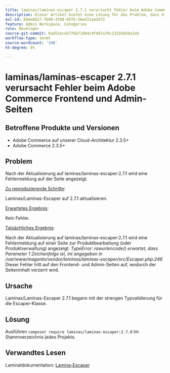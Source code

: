 ```yaml
---
title: laminas/laminas-escaper 2.7.1 verursacht Fehler beim Adobe Commerce Frontend und Admin-Seiten
description: Dieser Artikel bietet eine Lösung für das Problem, dass die Veröffentlichung von Laminas/Laminas-Escaper:2.7.1 die Funktionalität von Adobe Commerce in Produktmanagement, Kategorien und Produktseiten beeinträchtigt. Dieses Problem wird in Adobe Commerce 2.4.3 behoben.
exl-id: 89de6827-7b90-4f08-92fb-56ed31ae2672
feature: Admin Workspace, Categories
role: Developer
source-git-commit: 0ad52eceb776b71604c4f467a70c13191bb9a1eb
workflow-type: tm+mt
source-wordcount: '198'
ht-degree: 0%

---
```


# laminas/laminas-escaper 2.7.1 verursacht Fehler beim Adobe Commerce Frontend und Admin-Seiten


## Betroffene Produkte und Versionen

* Adobe Commerce auf unserer Cloud-Architektur 2.3.5+
* Adobe Commerce 2.3.5+

## Problem

Nach der Aktualisierung auf laminas/laminas-escaper:2.7.1 wird eine Fehlermeldung auf der Seite angezeigt.

<u>Zu reproduzierende Schritte</u>:

Laminas/Laminas-Escaper auf 2.7.1 aktualisieren.

<u>Erwartetes Ergebnis</u>:

Kein Fehler.

<u>Tatsächliches Ergebnis</u>:

Nach der Aktualisierung auf laminas/laminas-escaper:2.7.1 wird eine Fehlermeldung auf einer Seite zur Produktbearbeitung (oder Produktverwaltung) angezeigt: *TypeError: rawurlencode() erwartet, dass Parameter 1 Zeichenfolge ist, int angegeben in /var/www/magento/vendor/laminas/laminas-escaper/src/Escaper.php:246*
Dieser Fehler tritt auf den Frontend- und Admin-Seiten auf, wodurch der Seiteninhalt verzerrt wird.

## Ursache

Laminas/Laminas-Escaper 2.7.1 begann mit der strengen Typvalidierung für die Escaper-Klasse.

## Lösung

Ausführen `composer require laminas/laminas-escaper:2.7.0` im Stammverzeichnis jedes Projekts.

## Verwandtes Lesen

Laminatdokumentation: [Lamina-Escaper](https://docs.laminas.dev/laminas-escaper/)
